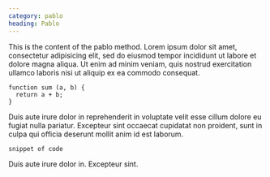 ```yaml
--- 
category: pablo
heading: Pablo
---
```


This is the content of the pablo method. Lorem ipsum dolor sit amet, consectetur adipisicing elit, sed do eiusmod
tempor incididunt ut labore et dolore magna aliqua. Ut enim ad minim veniam, quis nostrud exercitation ullamco laboris nisi ut aliquip ex ea commodo consequat.  

    function sum (a, b) {
      return a + b;
    }

Duis aute irure dolor in reprehenderit in voluptate velit esse
cillum dolore eu fugiat nulla pariatur. Excepteur sint occaecat cupidatat non proident, sunt in culpa qui officia deserunt mollit anim id est laborum.

`snippet of code`

Duis aute irure dolor in. Excepteur sint.